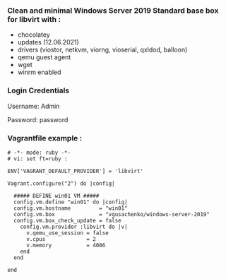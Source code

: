 ### Clean and minimal Windows Server 2019 Standard base box for libvirt with :
- chocolatey
- updates (12.06.2021)
- drivers (viostor, netkvm, viorng, vioserial, qxldod, balloon)
- qemu guest agent
- wget
- winrm enabled

### Login Credentials
Username: Admin

Password: password

### Vagrantfile example :
```
# -*- mode: ruby -*-
# vi: set ft=ruby :

ENV['VAGRANT_DEFAULT_PROVIDER'] = 'libvirt'

Vagrant.configure("2") do |config|

  ##### DEFINE win01 VM #####
  config.vm.define "win01" do |config|
  config.vm.hostname         = "win01"
  config.vm.box              = "vgusachenko/windows-server-2019"
  config.vm.box_check_update = false
    config.vm.provider :libvirt do |v|
      v.qemu_use_session = false
      v.cpus             = 2
      v.memory           = 4086
    end
  end
  
end
```
